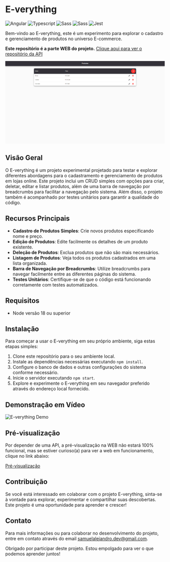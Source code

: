 # E-verything
![Angular](https://img.shields.io/badge/Angular-DD0031?style=for-the-badge&logo=angular&logoColor=white)
![Typescript](https://img.shields.io/badge/TypeScript-007ACC?style=for-the-badge&logo=typescript&logoColor=white)
![Sass](https://img.shields.io/badge/Sass-CC6699?style=for-the-badge&logo=sass&logoColor=white)
![Sass](https://img.shields.io/badge/material%20design-757575?style=for-the-badge&logo=material%20design&logoColor=white)
![Jest](https://img.shields.io/badge/Jest-C21325?style=for-the-badge&logo=jest&logoColor=white)

Bem-vindo ao E-verything, este é um experimento para explorar o cadastro e gerenciamento de produtos no universo E-commerce.

**Este repositório é a parte WEB do projeto.** [Clique aqui para ver o repositório da API](https://github.com/Samukaii/e-verything-api)

![E-verything Cover](src/assets/cover.png)
## Visão Geral

O E-verything é um projeto experimental projetado para testar e explorar diferentes abordagens para o cadastramento e gerenciamento de produtos em lojas online. Este projeto inclui um CRUD simples com opções para criar, deletar, editar e listar produtos, além de uma barra de navegação por breadcrumbs para facilitar a navegação pelo sistema. Além disso, o projeto também é acompanhado por testes unitários para garantir a qualidade do código.


## Recursos Principais

- **Cadastro de Produtos Simples**: Crie novos produtos especificando nome e preço.
- **Edição de Produtos**: Edite facilmente os detalhes de um produto existente.
- **Deleção de Produtos**: Exclua produtos que não são mais necessários.
- **Listagem de Produtos**: Veja todos os produtos cadastrados em uma lista organizada.
- **Barra de Navegação por Breadcrumbs**: Utilize breadcrumbs para navegar facilmente entre as diferentes páginas do sistema.
- **Testes Unitários**: Certifique-se de que o código está funcionando corretamente com testes automatizados.

## Requisitos

- Node versão 18 ou superior

## Instalação

Para começar a usar o E-verything em seu próprio ambiente, siga estas etapas simples:

1. Clone este repositório para o seu ambiente local.
2. Instale as dependências necessárias executando `npm install`.
3. Configure o banco de dados e outras configurações do sistema conforme necessário.
4. Inicie o servidor executando `npm start`.
5. Explore e experimente o E-verything em seu navegador preferido através do endereço local fornecido.

## Demonstração em Vídeo

![E-verything Demo](src/assets/demo-video.gif)

## Pré-visualização

Por depender de uma API, a pré-visualização na WEB não estará 100% funcional, mas se estiver curioso(a) para ver a web em funcionamento, clique no link abaixo:

[Pré-visualização](https://samukaii.github.io/e-verything/products)


## Contribuição

Se você está interessado em colaborar com o projeto E-verything, sinta-se à vontade para explorar, experimentar e compartilhar suas descobertas. Este projeto é uma oportunidade para aprender e crescer!

## Contato

Para mais informações ou para colaborar no desenvolvimento do projeto, entre em contato através do email samuelalejandro.dev@gmail.com.

Obrigado por participar deste projeto. Estou empolgado para ver o que podemos aprender juntos!
